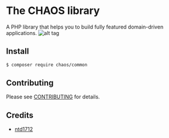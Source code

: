 # The CHAOS library

A PHP library that helps you to build fully featured domain-driven applications.
![alt tag](DomainDrivenArchitecture.png)

## Install

``` bash
$ composer require chaos/common
```

## Contributing

Please see [CONTRIBUTING](CONTRIBUTING.md) for details.

## Credits

- [ntd1712](https://github.com/ntd1712)
